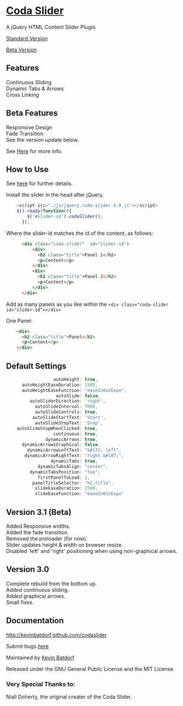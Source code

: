 [Coda Slider](http://kevinbatdorf.github.com/codaslider)
============
A jQuery HTML Content Slider Plugin

[Standard Version](https://github.com/KevinBatdorf/codaslider/zipball/master)

[Beta Version](https://github.com/KevinBatdorf/codaslider/zipball/experimental)


Features
--------

Continuous Sliding  
Dynamic Tabs & Arrows  
Cross Linking

Beta Features
-------------

Responsive Design  
Fade Transition  
See the version update below.

See [Here](https://github.com/KevinBatdorf/codaslider/tree/experimental) for more info.


How to Use
-----------

See [here](http://kevinbatdorf.github.com/codaslider) for further details.

Install the slider in the head after jQuery.

```javascript
    <script src="./js/jquery.coda-slider-3.0.js"></script>  
    $().ready(function(){
        $('#slider-id').codaSlider();
      });
```

Where the slider-id matches the id of the content, as follows:

```html
      <div class="coda-slider"  id="slider-id">
          <div>
            <h2 class="title">Panel 1</h2>
            <p>Content</p>
          </div>
          <div>
            <h2 class="title">Panel 2</h2>
            <p>Content</p>
          </div>
      </div>
```

Add as many panels as you like within the `<div class="coda-slider id="slider-id"></div>`

One Panel:   
```html
    <div>
      <h2 class="title">Panel</h2>
      <p>Content</p>
    </div>
```

Default Settings
----------------
```javascript
                  autoHeight: true,
      autoHeightEaseDuration: 1500,
      autoHeightEaseFunction: "easeInOutExpo",
                   autoSlide: false,
         autoSliderDirection: 'right',
           autoSlideInterval: 7000,
           autoSlideControls: true,
          autoSlideStartText: 'Start',
           autoSlideStopText: 'Stop',
    autoSlideStopWhenClicked: true,
                  continuous: true,
               dynamicArrows: true,
      dynamicArrowsGraphical: false,
        dynamicArrowLeftText: "&#171; left",
       dynamicArrowRightText: "right &#187;",
                 dynamicTabs: true,
            dynamicTabsAlign: "center",
         dynamicTabsPosition: "top",
            firstPanelToLoad: 1,
          panelTitleSelector: "h2.title",
           slideEaseDuration: 1500,
           slideEaseFunction: "easeInOutExpo"
```

Version 3.1 (Beta)
------------------

Added Responsive widths.  
Added the fade transition.  
Removed the preloader (for now).  
Slider updates height & width on browser resize.  
Disabled 'left' and 'right' positioning when using non-graphical arrows.  

Version 3.0
-------------

Complete rebuild from the bottom up.  
Added continuous sliding.  
Added graphical arrows.  
Small fixes.  


Documentation
-------------

http://kevinbatdorf.github.com/codaslider

Submit bugs [here](https://github.com/kevinbatdorf/codaslider/issues)

Maintained by [Kevin Batdorf](http://twitter.com/#!/kevinbatdorf)

Released under the GNU General Public License and the MIT License.

### Very Special Thanks to:
Niall Doherty, the original creater of the Coda Slider.

